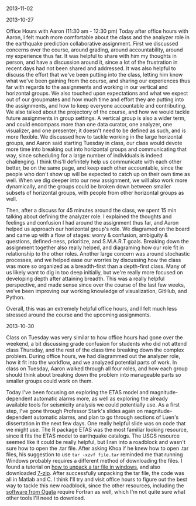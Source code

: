 2013-11-02

2013-10-27

Office Hours with Aaron (11:30 am - 12:30 pm)
Today after office hours with Aaron, I felt much more comfortable about the class and the analyzer role in the earthquake prediction collaborative assignment. First we discussed concerns over the course, around grading, around accountability, around my experience thus far. It was helpful to share with him my thoughts in person, and have a discussion around it, since a lot of the frustration in recent days had not been shared and addressed. It was also helpful to discuss the effort that we've been putting into the class, letting him know what we've been gaining from the course, and sharing our experiences thus far with regards to the assignments and working in our vertical and horizontal groups. We also touched upon expectations and what we expect out of our groupmates and how much time and effort they are putting into the assignments, and how to keep everyone accountable and contributing. We also talked about the projectory of the course, and how we would tackle future assignments in group settings. A vertical group is also a wider term, and could encompass more than one data curator, one analyzer, one visualizer, and one presenter; it doesn't need to be defined as such, and is more flexible. We discussed how to tackle working in the large horizontal groups, and Aaron said starting Tuesday in class, our class would devote more time into breaking out into horizontal groups and communicating that way, since scheduling for a large number of individuals is indeed challenging. I think this'll definitely help us communicate with each other better, be on the same page, and keep each other accountable, since the people who don't show up will be expected to catch up on their own time as well. When we dig deeper into our new assignment, we will also work more dynamically, and the groups could be broken down between smaller subsets of horizontal groups, with people from other horizontal groups as well.

Then, after a discuss for 45 minutes around the class, we spent 15 min talking about defining the analyzer role. I explained the thoughts and feelings and confusion I had around the assignment thus far, and Aaron helped us approach our horizontal group's role. We diagramed on the board and came up with a flow of stages: worry & confusion, ambiguity & questions, defined-ness, prioritize, and S.M.A.R.T goals. Breaking down the assignment together also really helped, and diagraming how our role fit in relationship to the other roles. Another large concern was around stochastic processes, and we helped ease our worries by discussing how the class was more so organized as a breadth-first than a depth-first class. Many of us likely want to dig in too deep initially, but we're really more focused on developing depth after attaining breadth. This was a really helpful perspective, and made sense since over the course of the last few weeks, we've been improving our working knowledge of visualization, GitHub, and Python.

Overall, this was an extremely helpful office hours, and I felt much less stressed around the course and the upcoming assignments.

2013-10-30

Class on Tuesday was very similar to how office hours had gone over the weekend, a bit discussing grade confusion for students who did not attend class Thursday, and the rest of the class time breaking down the complex problem. During office hours, we had diagrammed out the analyzer role, how it fit into the workflow, and we analyzed potential parts of work. In class on Tuesday, Aaron walked through all four roles, and how each group should think about breaking down the problem into manageable parts so smaller groups could work on them. 

Today I've been focusing on exploring the ETAS model and magnitude-dependent automatic alarms more, as well as exploring the already available tools for seismicity analysis we could potentially use. As a first step, I've gone through Professor Stark's slides again on magnitude-dependent automatic alarms, and plan to go through sections of Luen's dissertation in the next few days. One really helpful slide was on code that we might use. The R package ETAS was the most familiar looking resource, since it fits the ETAS model to earthquake catalogs. The USGS resource seemed like it could be really helpful, but I ran into a roadblock and wasn't sure how to open the .tar file. After asking Khoa if he knew how to open .tar files, his suggestion to use ```tar -xzvf file.tar``` reminded me that running Windows probably requires a different method of downloading the files. I found a tutorial on <a href="http://www.haskell.org/haskellwiki/How_to_unpack_a_tar_file_in_windows">how to unpack a tar file in windows</a>, and also downloaded <a href="http://www.7-zip.org/">7-zip</a>. After successfully unpacking the tar file, the code was all in Matlab and C. I think I'll try and visit office hours to figure out the best way to tackle this new roadblock, since the other resources, including the <a href="http:
//www.ism.ac.jp/~ogata/Ssg/ssg_softwaresE.html">software from Ogata</a> require Fortran as well, which I'm not quite sure what other tools I'll need to download.
